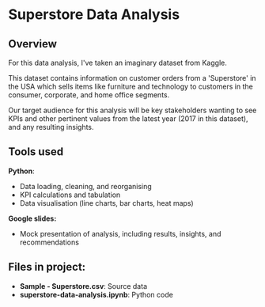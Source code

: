 # Superstore Data Analysis
## Overview
For this data analysis, I've taken an imaginary dataset from Kaggle.

This dataset contains information on customer orders from a 'Superstore' in the USA which sells items like furniture and technology to customers in the consumer, corporate, and home office segments.

Our target audience for this analysis will be key stakeholders wanting to see KPIs and other pertinent values from the latest year (2017 in this dataset), and any resulting insights.

## Tools used
**Python**:
- Data loading, cleaning, and reorganising
- KPI calculations and tabulation
- Data visualisation (line charts, bar charts, heat maps)

**Google slides:**
- Mock presentation of analysis, including results, insights, and recommendations

## Files in project:
- **Sample - Superstore.csv**: Source data
- **superstore-data-analysis.ipynb**: Python code
  
